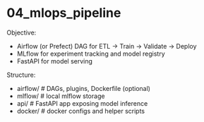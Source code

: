 
# 04_mlops_pipeline

Objective:
- Airflow (or Prefect) DAG for ETL -> Train -> Validate -> Deploy
- MLflow for experiment tracking and model registry
- FastAPI for model serving

Structure:
- airflow/    # DAGs, plugins, Dockerfile (optional)
- mlflow/     # local mlflow storage
- api/        # FastAPI app exposing model inference
- docker/     # docker configs and helper scripts
